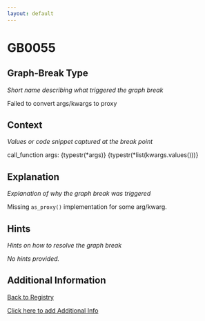 ```yaml
---
layout: default
---
```

# GB0055

## Graph-Break Type
*Short name describing what triggered the graph break*

Failed to convert args/kwargs to proxy

## Context
*Values or code snippet captured at the break point*

call_function args: {typestr(*args)} {typestr(*list(kwargs.values()))}

## Explanation
*Explanation of why the graph break was triggered*

Missing `as_proxy()` implementation for some arg/kwarg.

## Hints
*Hints on how to resolve the graph break*

*No hints provided.*


## Additional Information

<!-- ADDITIONAL INFORMATION START - Add custom information below this line -->

<!-- ADDITIONAL INFORMATION END -->

[Back to Registry](../index.html)

[Click here to add Additional Info](https://github.com/pytorch-labs/compile-graph-break-site/edit/main/docs/gb/gb0055.md)
